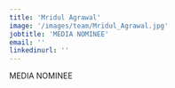 ```yaml
---
title: 'Mridul Agrawal'
image: '/images/team/Mridul_Agrawal.jpg'
jobtitle: 'MEDIA NOMINEE'
email: ''
linkedinurl: ''
---
```

MEDIA NOMINEE